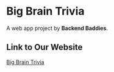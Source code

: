 # Big Brain Trivia

A web app project by **Backend Baddies**.

## Link to Our Website

[Big Brain Trivia](https://bigbraintrivia.tech/)
